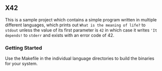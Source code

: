 ## X42

This is a sample project which contains a simple program written in multiple different languages, which prints out `What is the meaning of life?` to `stdout` unless the value of its first parameter is `42` in which case it writes `'It depends!` to `stderr` and exists with an error code of 42.

### Getting Started

Use the Makefile in the individual language directories to build the binaries for your system.

